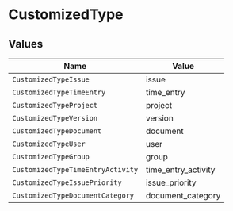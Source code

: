 # CustomizedType


## Values

| Name                              | Value                             |
| --------------------------------- | --------------------------------- |
| `CustomizedTypeIssue`             | issue                             |
| `CustomizedTypeTimeEntry`         | time_entry                        |
| `CustomizedTypeProject`           | project                           |
| `CustomizedTypeVersion`           | version                           |
| `CustomizedTypeDocument`          | document                          |
| `CustomizedTypeUser`              | user                              |
| `CustomizedTypeGroup`             | group                             |
| `CustomizedTypeTimeEntryActivity` | time_entry_activity               |
| `CustomizedTypeIssuePriority`     | issue_priority                    |
| `CustomizedTypeDocumentCategory`  | document_category                 |